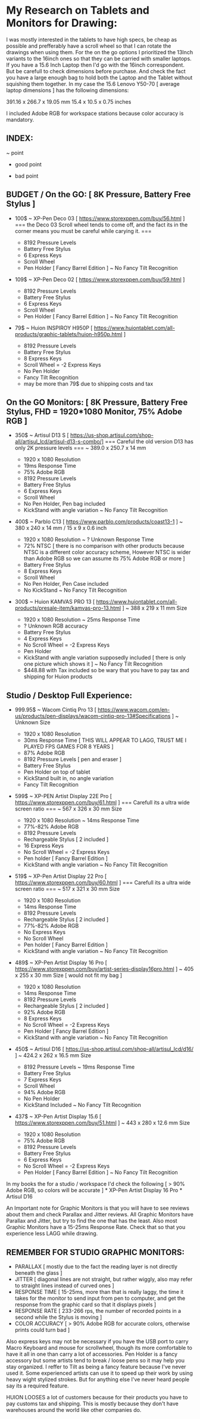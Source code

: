 My Research on Tablets and Monitors for Drawing:
================================================

I was mostly interested in the tablets to have high specs, be cheap as possible and prefferably have a scroll wheel so that I can rotate the drawings when using them.
For the on the go options I prioritized the 13Inch variants to the 16inch ones so that they can be carried with smaller laptops.
If you have a 15.6 Inch Laptop then I'd go with the 16inch correspondent. But be carefull to check dimensions before purchase. And check the fact you have a large enough bag to hold both the Laptop and the Tablet without squishing them together.
In my case the 15.6 Lenovo Y50-70 [ average laptop dimensions ] has the following dimensions:

391.16 x 266.7 x 19.05 mm
15.4   x 10.5  x 0.75 inches

I included Adobe RGB for workspace stations because color accuracy is mandatory.



INDEX:
------
~ point
+ good point
- bad point



BUDGET / On the GO: [ 8K Pressure, Battery Free Stylus ]
-------------------
* 100$ ~ XP-Pen Deco 03 [ https://www.storexppen.com/buy/56.html ]
	=== the Deco 03 Scroll wheel tends to come off, and the fact its in the corner means you must be careful while carying it. ===
	+ 8192 Pressure Levels
	+ Battery Free Stylus
	+ 6 Express Keys
	+ Scroll Wheel
	+ Pen Holder [ Fancy Barrel Edition ]
	~ No Fancy Tilt Recognition

* 109$ ~ XP-Pen Deco 02 [ https://www.storexppen.com/buy/59.html ]
	+ 8192 Pressure Levels
	+ Battery Free Stylus
	+ 6 Express Keys
	+ Scroll Wheel
	+ Pen Holder [ Fancy Barrel Edition ]
	~ No Fancy Tilt Recognition

* 79$  ~ Huion INSPIROY H950P [ https://www.huiontablet.com/all-products/graphic-tablets/huion-h950p.html ]
	+ 8192 Pressure Levels
	+ Battery Free Stylus
	+ 8 Express Keys
	- Scroll Wheel = -2 Express Keys
	- No Pen Holder
	+ Fancy Tilt Recognition
	- may be more than 79$ due to shipping costs and tax



On the GO Monitors: [ 8K Pressure, Battery Free Stylus, FHD = 1920*1080 Monitor, 75% Adobe RGB ]
-------------------
* 350$ ~ Artisul D13 S [ https://us-shop.artisul.com/shop-all/artisul_lcd/artisul-d13-s-combo/]
 	=== Careful the old version D13 has only 2K pressure levels ===
 	~ 389.0 x 250.7 x 14 mm
 	+ 1920 x 1080 Resolution
 	+ 19ms Response Time
 	- 75% Adobe RGB
 	+ 8192 Pressure Levels
 	+ Battery Free Stylus
 	+ 6 Express Keys
 	+ Scroll Wheel
 	- No Pen Holder, Pen bag included
 	+ KickStand with angle variation
 	~ No Fancy Tilt Recognition
 	
* 400$ ~ Parblo C13 [ https://www.parblo.com/products/coast13-1 ]
	~ 380 x 240 x 14 mm / 15 x 9 x  0.6 inch
	+ 1920 x 1080 Resolution
	~ ? Unknown Response Time
	- 72% NTSC [ there is no comparison with other products because NTSC is a different color accuracy scheme, However NTSC is wider than Adobe RGB so we can assume its 75% Adobe RGB or more ]
	+ Battery Free Stylus
	+ 8 Express Keys
	+ Scroll Wheel
	- No Pen Holder, Pen Case included
	- No KickStand
	~ No Fancy Tilt Recognition
	
* 300$ ~ Huion KAMVAS PRO 13 [ https://www.huiontablet.com/all-products/presale-item/kamvas-pro-13.html ]
	~ 388 x 219 x 11 mm Size
	+ 1920 x 1080 Resolution
	~ 25ms Response Time
	- ? Unknown RGB accuracy
	+ Battery Free Stylus
	+ 4 Express Keys
	- No Scroll Wheel = -2 Express Keys
	+ Pen Holder
	- KickStand with angle variation supposedly included [ there is only one picture which shows it ]
	~ No Fancy Tilt Recognition
	- $448.88 with Tax included so be wary that you have to pay tax and shipping for Huion products


Studio / Desktop Full Experience:
------------------------
* 999.95$ ~ Wacom Cintiq Pro 13 [ https://www.wacom.com/en-us/products/pen-displays/wacom-cintiq-pro-13#Specifications ]
	~ Unknown Size
	+ 1920 x 1080 Resolution
	- 30ms Response Time [ THIS WILL APPEAR TO LAGG, TRUST ME I PLAYED FPS GAMES FOR 8 YEARS ] 
	- 87% Adobe RGB
	+ 8192 Pressure Levels [ pen and eraser ]
	+ Battery Free Stylus
	- Pen Holder on top of tablet
	- KickStand built in, no angle variation
	+ Fancy Tilt Recognition

* 599$ ~ XP-PEN Artist Display 22E Pro [ https://www.storexppen.com/buy/61.html ]
	=== Carefull its a ultra wide screen ratio ===
	~ 567 x 326 x 30 mm Size
	+ 1920 x 1080 Resolution
	~ 14ms Response Time
	- 77%-82% Adobe RGB
	+ 8192 Pressure Levels
	- Rechargeable Stylus [ 2 included ]
	+ 16 Express Keys
	- No Scroll Wheel = -2 Express Keys
	+ Pen holder [ Fancy Barrel Edition ]
	+ KickStand with angle variation
	~ No Fancy Tilt Recognition

* 519$ ~ XP-Pen Artist Display 22 Pro [ https://www.storexppen.com/buy/60.html ]
	=== Carefull its a ultra wide screen ratio ===
	~ 517 x 321 x 30 mm Size
	+ 1920 x 1080 Resolution
	+ 14ms Response Time
	+ 8192 Pressure Levels
	- Rechargeable Stylus [ 2 included ]
	- 77%-82% Adobe RGB
	- No Express Keys
	- No Scroll Wheel
	+ Pen holder [ Fancy Barrel Edition ]
	+ KickStand with angle variation
	~ No Fancy Tilt Recognition

* 489$ ~ XP-Pen Artist Display 16 Pro [ https://www.storexppen.com/buy/artist-series-display16pro.html ]
	~ 405 x 255 x 30 mm Size [ would not fit my bag ]
	+ 1920 x 1080 Resolution
	+ 14ms Response Time
	+ 8192 Pressure Levels
	- Rechargeable Stylus [ 2 included ]
	+ 92% Adobe RGB
	+ 8 Express Keys
	- No Scroll Wheel = -2 Express Keys
	+ Pen Holder [ Fancy Barrel Edition ]
	+ KickStand with angle variation
	~ No Fancy Tilt Recognition

* 450$ ~ Artisul D16 [ https://us-shop.artisul.com/shop-all/artisul_lcd/d16/ ]
	~ 424.2 x 262 x 16.5 mm Size
	+ 8192 Pressure Levels
	~ 19ms Response Time
	+ Battery Free Stylus
	+ 7 Express Keys
	+ Scroll Wheel
	+ 94% Adobe RGB
	- No Pen Holder
	+ KickStand Included
	~ No Fancy Tilt Recognition
	
* 437$ ~ XP-Pen Artist Display 15.6 [ https://www.storexppen.com/buy/51.html ]
	~ 443 x 280 x 12.6 mm Size
	+ 1920 x 1080 Resolution
	- 75% Adobe RGB
	+ 8192 Pressure Levels
	+ Battery Free Stylus
	+ 6 Express Keys
	- No Scroll Wheel = -2 Express Keys
	+ Pen Holder [ Fancy Barrel Edition ]
	~ No Fancy Tilt Recognition



In my books the for a studio / workspace I'd check the following [ > 90% Adobe RGB, so colors will be accurate ]
	* XP-Pen Artist Display 16 Pro
	* Artisul D16

An Important note for Graphic Monitors is that you will have to see reviews about them and check Parallax and Jitter reviews.
All Graphic Monitors have Parallax and Jitter, but try to find the one that has the least.
Also most Graphic Monitors have a 15-25ms Response Rate. Check that so that you experience less LAGG while drawing.


REMEMBER FOR STUDIO GRAPHIC MONITORS:
-------------------------------------
* PARALLAX 
	[ mostly due to the fact the reading layer is not directly beneath the glass ]
* JITTER 
	[ diagonal lines are not straight, but rather wiggly, also may refer to straight lines instead of curved ones ]
* RESPONSE TIME
	[ 15-25ms, more than that is really laggy, the time it takes for the monitor to send input from pen to computer, and get the response from the graphic card so that it displays pixels ]
* RESPONSE RATE
	[ 233-266 rps, the number of recorded points in a second while the Stylus is moving ]
* COLOR ACCURACY 
	[ > 90% Adobe RGB for accurate colors, otherwise prints could turn bad ]

Also express keys may not be necessary if you have the USB port to carry Macro Keyboard and mouse for scrollwheel, though its more comfortable to have it all in one than carry a lot of accessories.
Pen Holder is a fancy accessory but some artists tend to break / loose pens so it may help you stay organized.
I reffer to Tilt as being a fancy feature because I've never used it. Some experienced artists can use it to speed up their work by using heavy wight stylized strokes. But for anything else I've never heard people say its a required feature.


HUION LOOSES a lot of customers because for their products you have to pay customs tax and shipping. This is mostly because they don't have warehouses around the world like other companies do.
